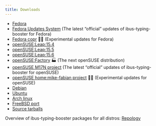 ```yaml
---
title: Downloads
---
```


* [Fedora](https://src.fedoraproject.org/rpms/ibus-typing-booster)
* [Fedora Updates System](https://bodhi.fedoraproject.org/updates/?search=ibus-typing-booster) (The latest “official” updates of ibus-typing-booster for Fedora)
* [Fedora copr](https://copr.fedorainfracloud.org/coprs/mfabian/ibus-typing-booster/)
  🥼🧪 (Experimental updates for Fedora)
* [openSUSE:Leap:15.4](https://build.opensuse.org/package/show/openSUSE:Leap:15.4/ibus-typing-booster)
* [openSUSE:Leap:15.5](https://build.opensuse.org/package/show/openSUSE:Leap:15.5/ibus-typing-booster)
* [openSUSE:Leap:15.6](https://build.opensuse.org/package/show/openSUSE:Leap:15.6/ibus-typing-booster)
* [openSUSE:Factory](https://build.opensuse.org/package/show/openSUSE:Factory/ibus-typing-booster)
  🏭 (The next openSUSE distribution)
* [openSUSE M17N project](https://build.opensuse.org/package/show/M17N/ibus-typing-booster)
  (The latest “official” updates of ibus-typing-booster for openSUSE)
* [openSUSE home:mike-fabian project](
  https://build.opensuse.org/package/show/home:mike-fabian/ibus-typing-booster)
  🥼🧪 (Experimental updates for openSUSE)
* [Debian](https://packages.debian.org/sid/ibus-typing-booster)
* [Ubuntu](https://launchpad.net/ubuntu/+source/ibus-typing-booster)
* [Arch linux](https://www.archlinux.org/packages/extra/any/ibus-typing-booster)
* [FreeBSD port](http://www.freshports.org/textproc/ibus-typing-booster)
* [Source tarballs](https://github.com/mike-fabian/ibus-typing-booster/releases)

Overview of ibus-typing-booster packages for all distros: [Repology](https://repology.org/project/ibus-typing-booster/versions)

